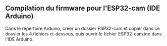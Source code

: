 ## Compilation du firmware pour l'ESP32-cam (IDE Arduino)

Dans le répertoire Arduino, créer un dossier ESP32-cam et copier dans ce dossier les 4 fichiers ci-dessous, puis ouvrir le fichier ESP32-cam.ino dans l'IDE Arduino.


